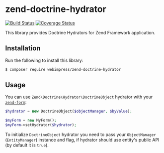 # zend-doctrine-hydrator

[![Build Status](https://travis-ci.org/webimpress/zend-doctrine-hydrator.svg?branch=master)](https://travis-ci.org/webimpress/zend-doctrine-hydrator)
[![Coverage Status](https://coveralls.io/repos/github/webimpress/zend-doctrine-hydrator/badge.svg?branch=master)](https://coveralls.io/github/webimpress/zend-doctrine-hydrator?branch=master)

This library provides Doctrine Hydrators for Zend Framework application. 

## Installation

Run the following to install this library:

```bash
$ composer require webimpress/zend-doctrine-hydrator
```

## Usage

You can use `Zend\Doctrine\Hydrator\DoctrineObject` hydrator with your
[`zend-form`](https://docs.zendframework.com/zend-form/):

```php
$hydrator = new DoctrineObject($objectManager, $byValue);

$myForm = new MyForm();
$myForm->setHydrator($hydrator);
```

To initialize `DoctrineObject` hydrator you need to pass your `ObjectManager`
(`EntityManager`) instance and flag, if hydrator should use entity's public
API (by default it is `true`).
